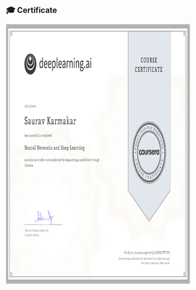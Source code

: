## :mortar_board: Certificate

<p align="center">
  <img src="https://github.com/thesauravkarmakar/deeplearning.ai/blob/master/Neural%20Networks%20and%20Deep%20Learning/Coursera%203F5XK7JPTVKH.jpg" width="919" height="710"/>
</p>
